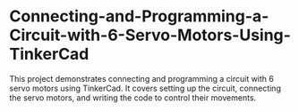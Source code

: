 # Connecting-and-Programming-a-Circuit-with-6-Servo-Motors-Using-TinkerCad
This project demonstrates connecting and programming a circuit with 6 servo motors using TinkerCad. It covers setting up the circuit, connecting the servo motors, and writing the code to control their movements.
